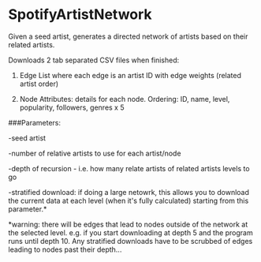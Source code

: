 # SpotifyArtistNetwork

Given a seed artist, generates a directed network of artists based on their related artists.

Downloads 2 tab separated CSV files when finished:

1. Edge List where each edge is an artist ID with edge weights (related artist order)

2. Node Attributes: details for each node. Ordering: ID, name, level, popularity, followers, genres x 5


###Parameters:

-seed artist

-number of relative artists to use for each artist/node

-depth of recursion - i.e. how many relate artists of related artists levels to go

-stratified download: if doing a large netowrk, this allows you to download the current data at each level (when it's fully calculated) starting from this parameter.*

*warning: there will be edges that lead to nodes outside of the network at the selected level. e.g. if you start downloading at depth 5 and the program runs until depth 10. Any stratified downloads have to be scrubbed of edges leading to nodes past their depth...
